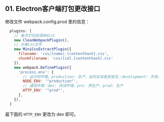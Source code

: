 ## 01. Electron客户端打包更改接口

修改文件 webpack.config.prod 里的信息：

```js
  plugins: [
    // 每次打包前清除dist
    new CleanWebpackPlugin(),
    // 分离css文件
    new MiniCssExtractPlugin({
      filename: 'css/[name].[contenthash].css',
      chunkFilename: 'css/[id].[contenthash].css'
    }),
    new webpack.DefinePlugin({
      'process.env': {
        // 运行时环境，production: 生产，此时应该是安装包；development: 开发，表示在通过代码运行
        NODE_ENV: '"production"',
        // 通信环境：dev: 测试环境，pre: 预生产，prod: 生产
        HTTP_ENV: '"prod"',
      },
    }),
  ]
```

最下面的 `HTTP_ENV` 更改为 dev 即可。